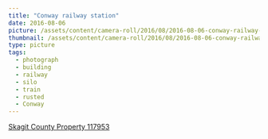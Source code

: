 ```yaml
---
title: "Conway railway station"
date: 2016-08-06
picture: /assets/content/camera-roll/2016/08/2016-08-06-conway-railway-station/20160806_222546354_iOS.jpg
thumbnail: /assets/content/camera-roll/2016/08/2016-08-06-conway-railway-station/20160806_222546354_iOS-thumbnail.jpg
type: picture
tags:
  - photograph
  - building
  - railway
  - silo
  - train
  - rusted
  - Conway
---
```

[Skagit County Property 117953](https://www.skagitcounty.net/search/property/?id=p117953)
